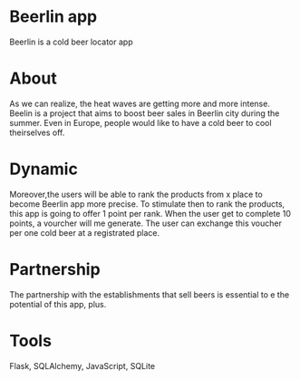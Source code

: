 # Beerlin app
Beerlin is a cold beer locator app

# About
As we can realize, the heat waves are getting more and more intense.
Beelin is a project that aims to boost beer sales in Beerlin city during the summer. 
Even in Europe, people would like to have a cold beer to cool theirselves off. 

# Dynamic 
Moreover,the users will be able to rank the products from x place to become Beerlin app more precise. To stimulate then to rank the products, this app is going to offer 1 point per rank. When the user get to complete 10 points, a vourcher will me generate. The user can exchange this voucher per one cold beer at a registrated place. 

# Partnership
The partnership with the establishments that sell beers is essential to e the potential of this app, plus.

# Tools
Flask, SQLAlchemy, JavaScript, SQLite
